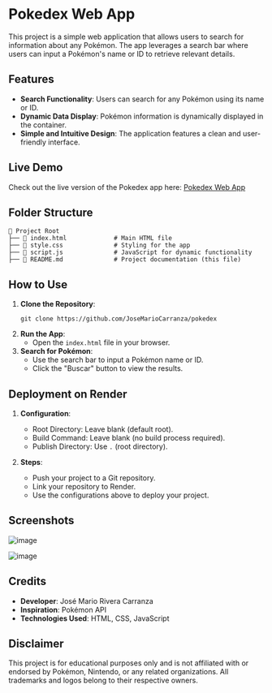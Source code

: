 # Pokedex Web App

This project is a simple web application that allows users to search for information about any Pokémon. The app leverages a search bar where users can input a Pokémon's name or ID to retrieve relevant details.

## Features

- **Search Functionality**: Users can search for any Pokémon using its name or ID.
- **Dynamic Data Display**: Pokémon information is dynamically displayed in the container.
- **Simple and Intuitive Design**: The application features a clean and user-friendly interface.

## Live Demo

Check out the live version of the Pokedex app here: [Pokedex Web App](https://pokedex-3cxw.onrender.com)

## Folder Structure

```
📂 Project Root
├── 📜 index.html             # Main HTML file
├── 📜 style.css              # Styling for the app
├── 📜 script.js              # JavaScript for dynamic functionality
├── 📜 README.md              # Project documentation (this file)
```

## How to Use

1. **Clone the Repository**:
   ```
   git clone https://github.com/JoseMarioCarranza/pokedex
   ```
2. **Run the App**:
   - Open the `index.html` file in your browser.
3. **Search for Pokémon**:
   - Use the search bar to input a Pokémon name or ID.
   - Click the "Buscar" button to view the results.

## Deployment on Render

1. **Configuration**:
   - Root Directory: Leave blank (default root).
   - Build Command: Leave blank (no build process required).
   - Publish Directory: Use `.` (root directory).

2. **Steps**:
   - Push your project to a Git repository.
   - Link your repository to Render.
   - Use the configurations above to deploy your project.

## Screenshots

![image](https://github.com/user-attachments/assets/f1c04340-de34-43f5-a120-5f3132bafb0e)

![image](https://github.com/user-attachments/assets/17699008-d333-4a03-8568-08a73fb35d66)

## Credits

- **Developer**: José Mario Rivera Carranza
- **Inspiration**: Pokémon API
- **Technologies Used**: HTML, CSS, JavaScript

## Disclaimer

This project is for educational purposes only and is not affiliated with or endorsed by Pokémon, Nintendo, or any related organizations. All trademarks and logos belong to their respective owners.
